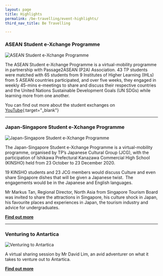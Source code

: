 ```yaml
---
layout: page
title: Highlights
permalink: /be-travelling/event-highlights/
third_nav_title: Be Travelling

---
```

### ASEAN Student e-Xchange Programme ###

![ASEAN Student e-Xchange Programme]({{site.baseurl}}/images/BeTravelling-ASEAN_Student_Exchange.png)

The ASEAN Student e-Xchange Programme is a virtual-mobility programme in partnership with Passage2ASEAN (P2A) Association. 43 TP students were matched with 65 students from 9 Institutes of Higher Learning (IHLs) from 5 ASEAN countries participated, and over five weeks, they engaged in weekly 45-mins e-meetings to share and discuss their respective countries and the United Nations Sustainable Development Goals (UN SDGs) while learning more from one another. 

You can find out more about the student exchanges on [YouTube](https://www.youtube.com/channel/UCfhU5IoOuAsaNy0DuqlCs5g/videos){:target="_blank"}

---
### Japan-Singapore Student e-Xchange Programme ###

![Japan-Singapore Student e-Xchange Programme]({{site.baseurl}}/images/CCA_jcg_kinsho.JPG)

The Japan-Singapore Student e-Xchange Programme is a virtual-mobility programme, organised by TP’s Japanese Cultural Group (JCG), with the participation of Ishikawa Prefectural Kanazawa Commercial High School (KINSHO) held from 23 October to 23 December 2020.   

19 KINSHO students and 23 JCG members would discuss Culture and even share Singapore dishes that will be given a Japanese twist.  The engagements would be in the Japanese and English languages.  

Mr Markus Tan, Regional Director, North Asia from Singapore Tourism Board was invited to share the attractions in Singapore, his culture shock in Japan, his favourite places and experiences in Japan, the tourism industry and advice for undergraduates.  

**[Find out more](https://www.instagram.com/p/CGZWoU9nISv/)**

---
### Venturing to Antartica ###

![Venturing to Antartica]({{site.baseurl}}/images/BeTravelling-highlights-Antartica.PNG)

A virtual sharing session by Mr David Lim, an avid adventurer on what it takes to venture out to Antartica.  

**[Find out more](https://www.instagram.com/p/CGmCOSbHlU8/)**
